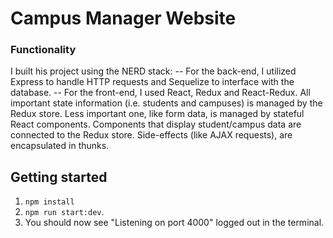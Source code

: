 # Campus Manager Website

### Functionality

I built his project using the NERD stack:
-- For the back-end, I utilized Express to handle HTTP requests and Sequelize to interface with the database.
-- For the front-end, I used React, Redux and React-Redux. All important state information (i.e. students and campuses) is managed by the Redux store. Less important one, like form data, is managed by stateful React components. Components that display student/campus data are connected to the Redux store. Side-effects (like AJAX requests), are encapsulated in thunks.

## Getting started

1. `npm install`
2. `npm run start:dev`.
3. You should now see "Listening on port 4000" logged out in the terminal.
